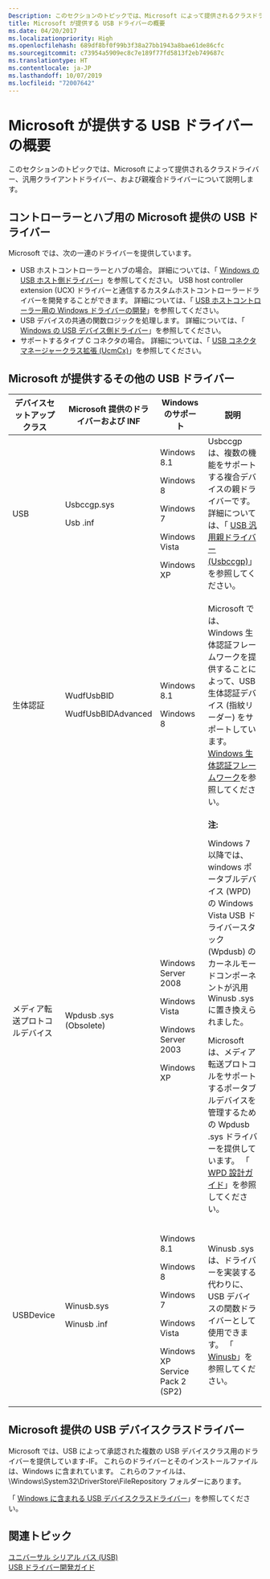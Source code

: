 ```yaml
---
Description: このセクションのトピックでは、Microsoft によって提供されるクラスドライバー、汎用クライアントドライバー、および親複合ドライバーについて説明します。
title: Microsoft が提供する USB ドライバーの概要
ms.date: 04/20/2017
ms.localizationpriority: High
ms.openlocfilehash: 689df8bf0f99b3f38a27bb1943a8bae61de86cfc
ms.sourcegitcommit: c73954a5909ec8c7e189f77fd5813f2eb749687c
ms.translationtype: HT
ms.contentlocale: ja-JP
ms.lasthandoff: 10/07/2019
ms.locfileid: "72007642"
---
```

# <a name="overview-of-microsoft-provided-usb-drivers"></a>Microsoft が提供する USB ドライバーの概要


このセクションのトピックでは、Microsoft によって提供されるクラスドライバー、汎用クライアントドライバー、および親複合ドライバーについて説明します。

## <a name="microsoft-provided-usb-drivers-for-controllers-and-hubs"></a>コントローラーとハブ用の Microsoft 提供の USB ドライバー


Microsoft では、次の一連のドライバーを提供しています。

-   USB ホストコントローラーとハブの場合。 詳細については、「 [Windows の USB ホスト側ドライバー](usb-3-0-driver-stack-architecture.md)」を参照してください。 USB host controller extension (UCX) ドライバーと通信するカスタムホストコントローラードライバーを開発することができます。 詳細については、「 [USB ホストコントローラー用の Windows ドライバーの開発](developing-windows-drivers-for-usb-host-controllers.md)」を参照してください。
-   USB デバイスの共通の関数ロジックを処理します。 詳細については、「 [Windows の USB デバイス側ドライバー](usb-device-side-drivers-in-windows.md)」を参照してください。
-   サポートするタイプ C コネクタの場合。 詳細については、「 [USB コネクタマネージャークラス拡張 (UcmCx)](https://docs.microsoft.com/previous-versions/windows/hardware/drivers/mt188011(v=vs.85))」を参照してください。

## <a name="other-microsoft-provided-usb-drivers"></a>Microsoft が提供するその他の USB ドライバー


<table>
<colgroup>
<col width="25%" />
<col width="25%" />
<col width="25%" />
<col width="25%" />
</colgroup>
<thead>
<tr class="header">
<th>デバイスセットアップクラス</th>
<th>Microsoft 提供のドライバーおよび INF</th>
<th>Windows のサポート</th>
<th>説明</th>
</tr>
</thead>
<tbody>
<tr class="odd">
<td>USB</td>
<td><p>Usbccgp.sys</p>
<p>Usb .inf</p></td>
<td><p>Windows 8.1</p>
<p>Windows 8</p>
<p>Windows 7</p>
<p>Windows Vista</p>
<p>Windows XP</p></td>
<td>Usbccgp は、複数の機能をサポートする複合デバイスの親ドライバーです。 詳細については、「 <a href="usb-common-class-generic-parent-driver.md" data-raw-source="[USB Generic Parent Driver (Usbccgp.sys)](usb-common-class-generic-parent-driver.md)">USB 汎用親ドライバー (Usbccgp)</a>」を参照してください。</td>
</tr>
<tr class="even">
<td>生体認証</td>
<td><p>WudfUsbBID</p>
<p>WudfUsbBIDAdvanced</p></td>
<td><p>Windows 8.1</p>
<p>Windows 8</p></td>
<td><p>Microsoft では、Windows 生体認証フレームワークを提供することによって、USB 生体認証デバイス (指紋リーダー) をサポートしています。 <a href="https://docs.microsoft.com/previous-versions/ff536448(v=vs.85)" data-raw-source="[Windows Biometric Framework](https://docs.microsoft.com/previous-versions/ff536448(v=vs.85))">Windows 生体認証フレームワーク</a>を参照してください。</p></td>
</tr>
<tr class="odd">
<td>メディア転送プロトコルデバイス</td>
<td>Wpdusb .sys (Obsolete)</td>
<td><p>Windows Server 2008</p>
<p>Windows Vista</p>
<p>Windows Server 2003</p>
<p>Windows XP</p></td>
<td><div class="alert">
<strong>注:</strong><br/><p>Windows 7 以降では、windows ポータブルデバイス (WPD) の Windows Vista USB ドライバースタック (Wpdusb) のカーネルモードコンポーネントが汎用 Winusb .sys に置き換えられました。</p>
</div>
<div>

</div>
<p>Microsoft は、メディア転送プロトコルをサポートするポータブルデバイスを管理するための Wpdusb .sys ドライバーを提供しています。 「 <a href="https://docs.microsoft.com/previous-versions/ff597864(v=vs.85)" data-raw-source="[WPD Design Guide](https://docs.microsoft.com/previous-versions/ff597864(v=vs.85))">WPD 設計ガイド</a>」を参照してください。</p></td>
</tr>
<tr class="even">
<td>USBDevice</td>
<td><p>Winusb.sys</p>
<p>Winusb .inf</p></td>
<td><p>Windows 8.1</p>
<p>Windows 8</p>
<p>Windows 7</p>
<p>Windows Vista</p>
<p>Windows XP Service Pack 2 (SP2)</p></td>
<td>Winusb .sys は、ドライバーを実装する代わりに、USB デバイスの関数ドライバーとして使用できます。 「 <a href="how-to-write-a-windows-desktop-app-that-communicates-with-a-usb-device.md" data-raw-source="[WinUSB](how-to-write-a-windows-desktop-app-that-communicates-with-a-usb-device.md)">Winusb</a>」を参照してください。</td>
</tr>
</tbody>
</table>



## <a name="microsoft-provided-usb-device-class-drivers"></a>Microsoft 提供の USB デバイスクラスドライバー


Microsoft では、USB によって承認された複数の USB デバイスクラス用のドライバーを提供しています-IF。 これらのドライバーとそのインストールファイルは、Windows に含まれています。 これらのファイルは、\\Windows\\System32\\DriverStore\\FileRepository フォルダーにあります。

「 [Windows に含まれる USB デバイスクラスドライバー](supported-usb-classes.md)」を参照してください。

## <a name="related-topics"></a>関連トピック
[ユニバーサル シリアル バス (USB)](https://docs.microsoft.com/windows-hardware/drivers/)  
[USB ドライバー開発ガイド](usb-driver-development-guide.md)  



